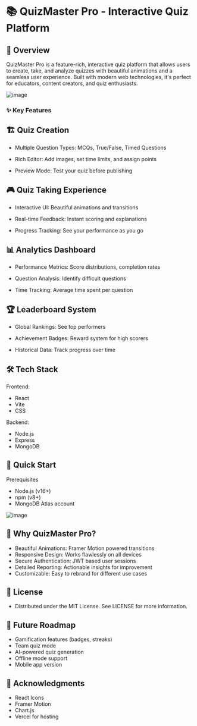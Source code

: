 # 📚 QuizMaster Pro - Interactive Quiz Platform
## 🎯 Overview
QuizMaster Pro is a feature-rich, interactive quiz platform that allows users to create, take, and analyze quizzes with beautiful animations and a seamless user experience. Built with modern web technologies, it's perfect for educators, content creators, and quiz enthusiasts.

![image](https://github.com/user-attachments/assets/272c8460-38df-48a7-8364-efa14763bbea)

### ✨ Key Features

## 🏗️ Quiz Creation

- Multiple Question Types: MCQs, True/False, Timed Questions

- Rich Editor: Add images, set time limits, and assign points

- Preview Mode: Test your quiz before publishing

## 🎮 Quiz Taking Experience

- Interactive UI: Beautiful animations and transitions

- Real-time Feedback: Instant scoring and explanations

- Progress Tracking: See your performance as you go

## 📊 Analytics Dashboard

- Performance Metrics: Score distributions, completion rates

- Question Analysis: Identify difficult questions

- Time Tracking: Average time spent per question

## 🏆 Leaderboard System

- Global Rankings: See top performers

- Achievement Badges: Reward system for high scorers

- Historical Data: Track progress over time

## 🛠️ Tech Stack

Frontend:
- React
- Vite
- CSS

Backend:
- Node.js
- Express
- MongoDB

## 🚀 Quick Start
Prerequisites
- Node.js (v16+)
- npm (v8+)
- MongoDB Atlas account

![image](https://github.com/user-attachments/assets/60879e67-81d5-4b07-8d1a-6ab3f437dbd2)

## 🌟 Why QuizMaster Pro?
- Beautiful Animations: Framer Motion powered transitions
- Responsive Design: Works flawlessly on all devices
- Secure Authentication: JWT based user sessions
- Detailed Reporting: Actionable insights for improvement
- Customizable: Easy to rebrand for different use cases

## 📜 License
- Distributed under the MIT License. See LICENSE for more information.

## 🔮 Future Roadmap
- Gamification features (badges, streaks)
- Team quiz mode
- AI-powered quiz generation
- Offline mode support
- Mobile app version

## 🙏 Acknowledgments
- React Icons
- Framer Motion
- Chart.js
- Vercel for hosting
